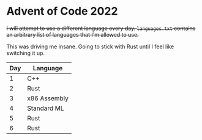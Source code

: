 Advent of Code 2022
===================

~~I will attempt to use a different language every day.
`languages.txt` contains an arbitrary list of languages that I'm allowed to use.~~

This was driving me insane. Going to stick with Rust until I feel like switching it up.

| Day | Language     |
| --- | ------------ |
|  1  | C++          |
|  2  | Rust         |
|  3  | x86 Assembly |
|  4  | Standard ML  |
|  5  | Rust         |
|  6  | Rust         |
